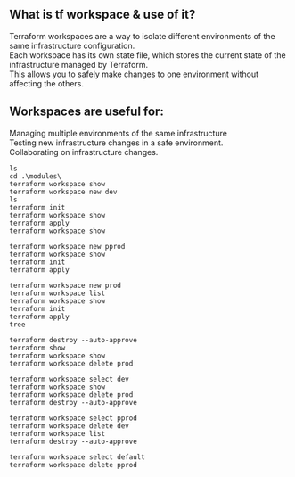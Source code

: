 What is tf workspace & use of it?
------------------------------
Terraform workspaces are a way to isolate different environments of the same infrastructure configuration.   
Each workspace has its own state file, which stores the current state of the infrastructure managed by Terraform.   
This allows you to safely make changes to one environment without affecting the others.  

Workspaces are useful for:
--------------------------
Managing multiple environments of the same infrastructure  
Testing new infrastructure changes in a safe environment.  
Collaborating on infrastructure changes.  

```
ls
cd .\modules\
terraform workspace show
terraform workspace new dev
ls
terraform init
terraform workspace show
terraform apply
terraform workspace show

terraform workspace new pprod
terraform workspace show
terraform init
terraform apply

terraform workspace new prod
terraform workspace list
terraform workspace show
terraform init
terraform apply
tree

terraform destroy --auto-approve
terraform show
terraform workspace show
terraform workspace delete prod

terraform workspace select dev
terraform workspace show
terraform workspace delete prod
terraform destroy --auto-approve

terraform workspace select pprod
terraform workspace delete dev
terraform workspace list
terraform destroy --auto-approve

terraform workspace select default
terraform workspace delete pprod

```
